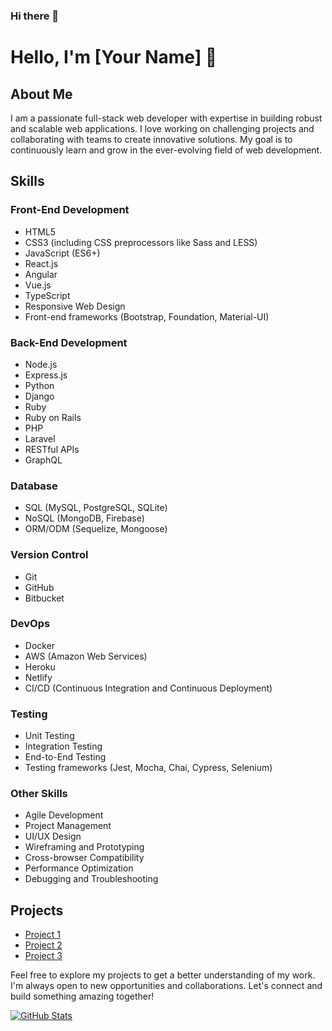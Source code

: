 ### Hi there 👋

<!--
**vgoutham786/vgoutham786** is a ✨ _special_ ✨ repository because its `README.md` (this file) appears on your GitHub profile.

Here are some ideas to get you started:

- 🔭 I’m currently working on ...
- 🌱 I’m currently learning ...
- 👯 I’m looking to collaborate on ...
- 🤔 I’m looking for help with ...
- 💬 Ask me about ...
- 📫 How to reach me: ...
- 😄 Pronouns: ...
- ⚡ Fun fact: ...
-->
# Hello, I'm [Your Name] 👋

## About Me
I am a passionate full-stack web developer with expertise in building robust and scalable web applications. I love working on challenging projects and collaborating with teams to create innovative solutions. My goal is to continuously learn and grow in the ever-evolving field of web development.

## Skills

### Front-End Development
- HTML5
- CSS3 (including CSS preprocessors like Sass and LESS)
- JavaScript (ES6+)
- React.js
- Angular
- Vue.js
- TypeScript
- Responsive Web Design
- Front-end frameworks (Bootstrap, Foundation, Material-UI)

### Back-End Development
- Node.js
- Express.js
- Python
- Django
- Ruby
- Ruby on Rails
- PHP
- Laravel
- RESTful APIs
- GraphQL

### Database
- SQL (MySQL, PostgreSQL, SQLite)
- NoSQL (MongoDB, Firebase)
- ORM/ODM (Sequelize, Mongoose)

### Version Control
- Git
- GitHub
- Bitbucket

### DevOps
- Docker
- AWS (Amazon Web Services)
- Heroku
- Netlify
- CI/CD (Continuous Integration and Continuous Deployment)

### Testing
- Unit Testing
- Integration Testing
- End-to-End Testing
- Testing frameworks (Jest, Mocha, Chai, Cypress, Selenium)

### Other Skills
- Agile Development
- Project Management
- UI/UX Design
- Wireframing and Prototyping
- Cross-browser Compatibility
- Performance Optimization
- Debugging and Troubleshooting

## Projects
- [Project 1](https://github.com/yourusername/project-1)
- [Project 2](https://github.com/yourusername/project-2)
- [Project 3](https://github.com/yourusername/project-3)

Feel free to explore my projects to get a better understanding of my work. I'm always open to new opportunities and collaborations. Let's connect and build something amazing together!

[![GitHub Stats](https://github-readme-stats.vercel.app/api?username=yourusername&show_icons=true)](https://github.com/vgoutham786)
